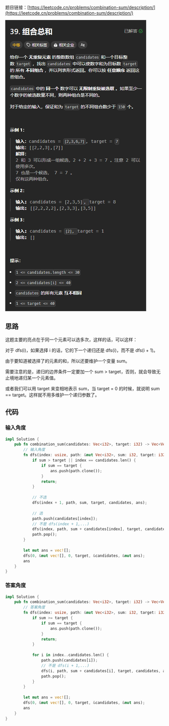 题目链接：[https://leetcode.cn/problems/combination-sum/description/](https://leetcode.cn/problems/combination-sum/description/)

![](../../../../../images/2024/1733819066343-9c488886-c55a-46b2-b597-501e155705d5.png)

## 思路
这题主要的亮点在于同一个元素可以选多次，这样的话，可以这样：

对于 dfs(i)，如果选择 i 的话，它的下一个递归还是 dfs(i)，而不是 dfs(i + 1)。

由于要知道被选择了的元素的和，所以还要维护一个变量 sum。

需要注意的是，递归的边界条件一定要加一个 sum > target，否则，就会导致无止境地递归某一个元素值。

或者我们可以用 target 来变相地表示 sum，当 target = 0 的时候，就说明 sum == target。这样就不用多维护一个递归参数了。

## 代码
### 输入角度
```rust
impl Solution {
    pub fn combination_sum(candidates: Vec<i32>, target: i32) -> Vec<Vec<i32>> {
        // 输入角度
        fn dfs(index: usize, path: &mut Vec<i32>, sum: i32, target: i32, candidates: &[i32], ans: &mut Vec<Vec<i32>>) {
            if sum > target || index == candidates.len() {
                if sum == target {
                    ans.push(path.clone());
                }
                return;
            }

            // 不选
            dfs(index + 1, path, sum, target, candidates, ans);

            // 选
            path.push(candidates[index]);
            // 不是 dfs(index + 1,...)
            dfs(index, path, sum + candidates[index], target, candidates, ans);
            path.pop();
        }
        
        let mut ans = vec![];
        dfs(0, &mut vec![], 0, target, &candidates, &mut ans);
        ans
    }
}
```

### 答案角度
```rust
impl Solution {
    pub fn combination_sum(candidates: Vec<i32>, target: i32) -> Vec<Vec<i32>> {
        // 答案角度
        fn dfs(index: usize, path: &mut Vec<i32>, sum: i32, target: i32, candidates: &[i32], ans: &mut Vec<Vec<i32>>) {
            if sum >= target {
                if sum == target {
                    ans.push(path.clone());
                }
                return;
            }

            for i in index..candidates.len() {
                path.push(candidates[i]);
                // 不是 dfs(i + 1,...)
                dfs(i, path, sum + candidates[i], target, candidates, ans);
                path.pop();
            } 
        }
        
        let mut ans = vec![];
        dfs(0, &mut vec![], 0, target, &candidates, &mut ans);
        ans
    }
}
```

